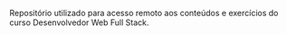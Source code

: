 Repositório utilizado para acesso remoto aos conteúdos e exercícios do curso Desenvolvedor Web Full Stack.